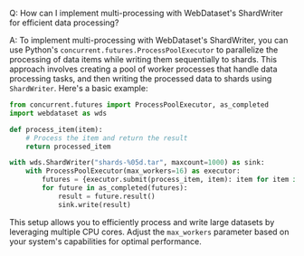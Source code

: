 Q: How can I implement multi-processing with WebDataset's ShardWriter for efficient data processing?

A: To implement multi-processing with WebDataset's ShardWriter, you can use Python's `concurrent.futures.ProcessPoolExecutor` to parallelize the processing of data items while writing them sequentially to shards. This approach involves creating a pool of worker processes that handle data processing tasks, and then writing the processed data to shards using `ShardWriter`. Here's a basic example:

```python
from concurrent.futures import ProcessPoolExecutor, as_completed
import webdataset as wds

def process_item(item):
    # Process the item and return the result
    return processed_item

with wds.ShardWriter("shards-%05d.tar", maxcount=1000) as sink:
    with ProcessPoolExecutor(max_workers=16) as executor:
        futures = {executor.submit(process_item, item): item for item in items}
        for future in as_completed(futures):
            result = future.result()
            sink.write(result)
```

This setup allows you to efficiently process and write large datasets by leveraging multiple CPU cores. Adjust the `max_workers` parameter based on your system's capabilities for optimal performance.
